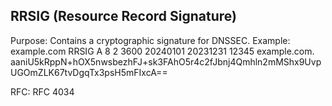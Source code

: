 ## RRSIG (Resource Record Signature)

Purpose: Contains a cryptographic signature for DNSSEC.
Example: example.com RRSIG A 8 2 3600 20240101 20231231 12345 example.com. aaniU5kRppN+hOX5nwsbezhFJ+sk3FAhO5r4c2fJbnj4Qmhln2mMShx9UvpUGOmZLK67tvDgqTx3psH5mFIxcA==


RFC: RFC 4034

